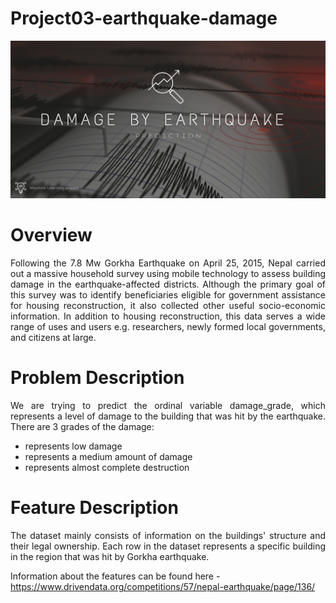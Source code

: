 # Project03-earthquake-damage

![Project Preview](img/preview.png)

# Overview
<div align="justify">Following the 7.8 Mw Gorkha Earthquake on April 25, 2015, Nepal carried out a massive household survey using mobile technology to assess building damage in the earthquake-affected districts. Although the primary goal of this survey was to identify beneficiaries eligible for government assistance for housing reconstruction, it also collected other useful socio-economic information. In addition to housing reconstruction, this data serves a wide range of uses and users e.g. researchers, newly formed local governments, and citizens at large.</div>

# Problem Description
<div align="justify">We are trying to predict the ordinal variable damage_grade, which represents a level of damage to the building that was hit by the earthquake. There are 3 grades of the damage:
 <br>

- represents low damage
- represents a medium amount of damage
- represents almost complete destruction
</div>

# Feature Description
<div align="justify">The dataset mainly consists of information on the buildings' structure and their legal ownership. Each row in the dataset represents a specific building in the region that was hit by Gorkha earthquake.</div>

Information about the features can be found here - https://www.drivendata.org/competitions/57/nepal-earthquake/page/136/
